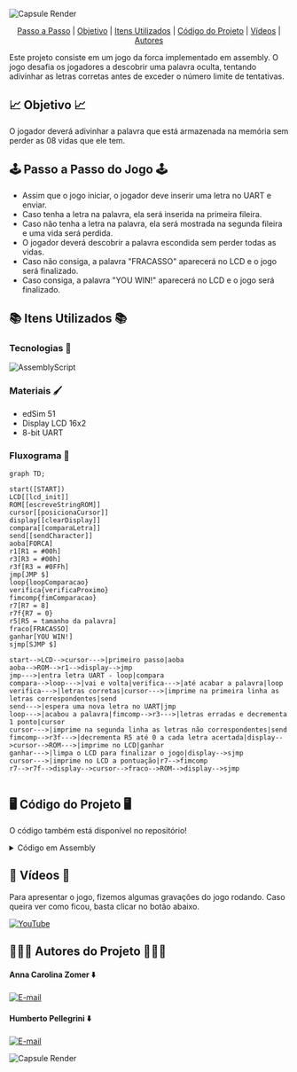 ![Capsule Render](https://capsule-render.vercel.app/api?type=waving&height=130&color=DAA520&text=💻%20Jogo%20da%20Forca%20com%20Assembly%20💻&section=header&reversal=false&fontSize=30&fontColor=EEE8AA&fontAlignY=65)

<p align="center">
  <a href="#%EF%B8%8F-passo-a-passo-do-jogo-%EF%B8%8F">Passo a Passo</a> |
  <a href="#-objetivo-">Objetivo</a> |
  <a href="#-itens-utilizados-">Itens Utilizados</a> |
  <a href="#%EF%B8%8F-código-do-projeto-%EF%B8%8F">Código do Projeto</a> |
  <a href="#-vídeos-">Vídeos</a> |
  <a href="#-autores-do-projeto-">Autores</a>
</p>

Este projeto consiste em um jogo da forca implementado em assembly. O jogo desafia os jogadores a descobrir uma palavra oculta, tentando adivinhar as letras corretas antes de exceder o número limite de tentativas.

## 📈 Objetivo 📈
O jogador deverá adivinhar a palavra que está armazenada na memória sem perder as 08 vidas que ele tem. 

## 🕹️ Passo a Passo do Jogo 🕹️

- Assim que o jogo iniciar, o jogador deve inserir uma letra no UART e enviar.
- Caso tenha a letra na palavra, ela será inserida na primeira fileira.
- Caso não tenha a letra na palavra, ela será mostrada na segunda fileira e uma vida será perdida.
- O jogador deverá descobrir a palavra escondida sem perder todas as vidas.
- Caso não consiga, a palavra "FRACASSO" aparecerá no LCD e o jogo será finalizado.
- Caso consiga, a palavra "YOU WIN!" aparecerá no LCD e o jogo será finalizado.

## 📚 Itens Utilizados 📚

### Tecnologias 👾

![AssemblyScript](https://img.shields.io/badge/assembly%20script-%23000000.svg?style=for-the-badge&logo=assemblyscript&logoColor=white)

### Materiais 🖌️

<div>
  <ul>
    <li>edSim 51</li>
    <li>Display LCD 16x2</li>
    <li>8-bit UART</li>
  </ul>
</div>

### Fluxograma 🔄

```mermaid
graph TD;

start([START])
LCD[[lcd_init]]
ROM[[escreveStringROM]]
cursor[[posicionaCursor]]
display[[clearDisplay]]
compara[[comparaLetra]]
send[[sendCharacter]]
aoba[FORCA]
r1[R1 = #00h]
r3[R3 = #00h]
r3f[R3 = #0FFh]
jmp[JMP $]
loop{loopComparacao}
verifica{verificaProximo}
fimcomp{fimComparacao}
r7[R7 = 8]
r7f{R7 = 0}
r5[R5 = tamanho da palavra]
fraco[FRACASSO]
ganhar[YOU WIN!]
sjmp[SJMP $]

start-->LCD-->cursor--->|primeiro passo|aoba
aoba-->ROM-->r1-->display-->jmp
jmp--->|entra letra UART - loop|compara
compara-->loop--->|vai e volta|verifica--->|até acabar a palavra|loop
verifica--->|letras corretas|cursor--->|imprime na primeira linha as letras correspondentes|send
send--->|espera uma nova letra no UART|jmp
loop--->|acabou a palavra|fimcomp-->r3--->|letras erradas e decrementa 1 ponto|cursor
cursor--->|imprime na segunda linha as letras não correspondentes|send
fimcomp-->r3f--->|decrementa R5 até 0 a cada letra acertada|display-->cursor-->ROM--->|imprime no LCD|ganhar
ganhar--->|limpa o LCD para finalizar o jogo|display-->sjmp
cursor--->|imprime no LCD a pontuação|r7-->fimcomp
r7-->r7f-->display-->cursor-->fraco-->ROM-->display-->sjmp


```

## 🖥️ Código do Projeto 🖥️

O código também está disponível no repositório!

<details>
  <summary>Código em Assembly</summary>

  ```asm
RS      EQU     P1.3
EN      EQU     P1.2

ORG 0000h ; espaço para variáveis

ORG 0000h
    LJMP START

ORG 023H ; PONTEIRO DA INTERRUPCAO PARA CANAL SERIAL
    MOV A,SBUF ; REALIZA A LEITURA DO BYTE RECEBIDO
    MOV @R0, A
    CLR RI
    INC R0
    CJNE A, #0Dh, escreve
    RETI

escreve:
    MOV 30h, A ; ESCREVE O VALOR NO ENDEREÇO 30H
    ;CLR RI ; RESETA RI PARA RECEBER NOVO BYTE
    SETB F0
    ACALL comparaLetra ; Adicionado chamada para comparaLetra aqui
    RETI

ORG 0080h
AOBA:
    DB "FORCA"
    DB 00h

PALAVRA:
    DB "TESTE"
    DB 00h

FRACASSO:
    DB "FRACASSO"
    DB 00h

VENCEDOR:
    DB "YOU WIN!"
    DB 00h

START:
    ACALL lcd_init
    MOV SCON, #50H ;porta serial no modo 1 e habilita a recepção
    MOV PCON, #80h ;set o bit SMOD
    MOV TMOD, #20H ;CT1 no modo 2
    MOV TH1, #243 ;valor para a recarga
    MOV TL1, #243 ;valor para a primeira contagem
    MOV IE,#90H ; Habilita interrupção serial
    SETB TR1 ;liga o contador/temporizador 1 
    MOV R5, #05h
    MOV R7, #08h
    MOV A, #05h
    ACALL posicionaCursor
    MOV DPTR,#AOBA          
    ACALL escreveStringROM
    ACALL clearDisplay
    MOV A, #4Fh
    ACALL posicionaCursor
    MOV 70h, R7
    MOV A , 70h
    ADD A, #30h
    ACALL sendCharacter
    MOV R4, #40h
    JMP $    

escreveStringROM:
    MOV R1, #00h  

loop:
    MOV A, R1
    MOVC A, @A + DPTR
    JZ  finish  
    ACALL sendCharacter  
    INC R1
    JMP loop
finish:
    RET

comparaLetra:
    MOV DPTR, #PALAVRA ; aponta DPTR para o início da palavra
    MOV R1, #00h ; inicializa o índice
    MOV R3, #00h ; R3 indica que se houve erro de letra

loopComparacao:
    MOV A, R1
    MOVC A, @A + DPTR ; carrega o caractere da palavra
    JZ  fimComparacao ; se for zero, chegamos ao fim da palavra
    CJNE A, 30h, verificaProximo ; compara o caractere com o valor em 30h
    ; se eles são iguais, a letra está na palavra
    ; exibe a letra na primeira linha do LCD
    MOV A, R1
    ACALL posicionaCursor
    MOV A, 30h
    ACALL sendCharacter
    MOV R3, #0FFh
    DEC  R5; decrementa e reimprime a pontuação até chegar em 0
    
    CJNE R5, #00h, verificaProximo ;se a pontuação chegar em 0, é impresso a palavra FRACASSO e o jogo todo é reiniciado

    ACALL clearDisplay
    MOV A, #04h
    ACALL posicionaCursor
    MOV DPTR,#VENCEDOR        
    ACALL escreveStringROM
    ACALL clearDisplay
    SJMP $

verificaProximo:
    INC R1
    JMP loopComparacao

fimComparacao:
    CJNE R3, #00h, fimDoFim
    ; a letra não está na palavra
    ; exibe a letra na segunda linha do LCD
    MOV A, R4 ; pega a posição atual na segunda linha
    ACALL posicionaCursor
    MOV A, 30h
    ACALL sendCharacter
    INC R4 ; incrementa a posição na segunda linha
    DEC R7 ; decrementa e reimprime a pontuação até chegar em 0
    MOV A, #4Fh
    ACALL posicionaCursor
    MOV 70h, R7
    MOV A , 70h
    ADD A, #30h
    ACALL sendCharacter

    CJNE R7, #00h, fimDoFim ;se a pontuação chegar em 0, é impresso a palavra FRACASSO e o jogo todo é reiniciado

    ACALL clearDisplay
    MOV A, #04h
    ACALL posicionaCursor
    MOV DPTR,#FRACASSO        
    ACALL escreveStringROM
    ACALL clearDisplay
    SJMP $

fimDoFim:  
    RET

lcd_init:

    CLR RS        
    
    CLR P1.7        
    CLR P1.6        
    SETB P1.5        
    CLR P1.4    

    SETB EN        
    CLR EN        

    CALL delay    
    
    SETB EN    
    CLR EN            
                    

    SETB P1.7        

    SETB EN        
    CLR EN            
                
    CALL delay    

    CLR P1.7        
    CLR P1.6        
    CLR P1.5        
    CLR P1.4        

    SETB EN        
    CLR EN        

    SETB P1.6        
    SETB P1.5        

    SETB EN        
    CLR EN        

    CALL delay        

    CLR P1.7        
    CLR P1.6        
    CLR P1.5        
    CLR P1.4        

    SETB EN        
    CLR EN        

    SETB P1.7        
    SETB P1.6        
    SETB P1.5    
    SETB P1.4        

    SETB EN        
    CLR EN        

    CALL delay        
    RET

sendCharacter:
    SETB RS          
    MOV C, ACC.7        
    MOV P1.7, C            
    MOV C, ACC.6        
    MOV P1.6, C            
    MOV C, ACC.5        
    MOV P1.5, C            
    MOV C, ACC.4        
    MOV P1.4, C            
    SETB EN            
    CLR EN        

    MOV C, ACC.3        
    MOV P1.7, C            
    MOV C, ACC.2        
    MOV P1.6, C            
    MOV C, ACC.1        
    MOV P1.5, C    
    MOV C, ACC.0        
    MOV P1.4, C            

    SETB EN            
    CLR EN            

    CALL delay        
    CALL delay            
    RET

posicionaCursor:
    CLR RS    
    SETB P1.7            
    MOV C, ACC.6    
    MOV P1.6, C            
    MOV C, ACC.5        
    MOV P1.5, C            
    MOV C, ACC.4        
    MOV P1.4, C            

    SETB EN            
    CLR EN            

    MOV C, ACC.3        
    MOV P1.7, C            
    MOV C, ACC.2        
    MOV P1.6, C            
    MOV C, ACC.1        
    MOV P1.5, C            
    MOV C, ACC.0        
    MOV P1.4, C            

    SETB EN            
    CLR EN            

    CALL delay            
    CALL delay            
    RET

retornaCursor:
    CLR RS    
    CLR P1.7        
    CLR P1.6        
    CLR P1.5        
    CLR P1.4    

    SETB EN        
    CLR EN        

    CLR P1.7        
    CLR P1.6        
    SETB P1.5        
    SETB P1.4        

    SETB EN        
    CLR EN        

    CALL delay        
    RET



clearDisplay:
    CLR RS    
    CLR P1.7        
    CLR P1.6        
    CLR P1.5        
    CLR P1.4        

    SETB EN        
    CLR EN        

    CLR P1.7        
    CLR P1.6        
    CLR P1.5        
    SETB P1.4        

    SETB EN        
    CLR EN        

    MOV R6, #40
    rotC:
    CALL delay        
    DJNZ R6, rotC
    RET

delay:
    MOV R0, #50
    DJNZ R0, $
    RET
```
  
</details>

## 📸 Vídeos 📸

Para apresentar o jogo, fizemos algumas gravações do jogo rodando. Caso queira ver como ficou, basta clicar no botão abaixo.

<a href="">
  <img src="https://img.shields.io/badge/YouTube-FF0000.svg?style=for-the-badge&logo=YouTube&logoColor=white" alt="YouTube">
</a>

## 🧑🏻‍💻 Autores do Projeto 🧑🏻‍💻

#### Anna Carolina Zomer ⬇️
[![E-mail](https://img.shields.io/badge/GitHub-181717.svg?style=for-the-badge&logo=GitHub&logoColor=white)](https://github.com/z0mer)

#### Humberto Pellegrini ⬇️
[![E-mail](https://img.shields.io/badge/GitHub-181717.svg?style=for-the-badge&logo=GitHub&logoColor=white)](https://github.com/Humbertin07)

![Capsule Render](https://capsule-render.vercel.app/api?type=waving&height=130&color=DAA520&text=👋🏻%20Até%20a%20Próxima!!%20👋🏻&section=footer&reversal=false&fontSize=30&fontColor=EEE8AA&fontAlignY=40)
